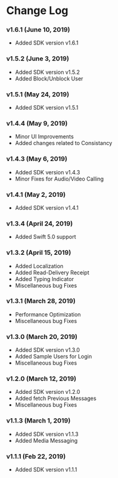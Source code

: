 # Change Log

### v1.6.1 (June 10, 2019)
- Added SDK version v1.6.1


### v1.5.2 (June 3, 2019)
- Added SDK version v1.5.2
- Added Block/Unblock User


### v1.5.1 (May 24, 2019)
- Added SDK version v1.5.1


### v1.4.4 (May 9, 2019)
- Minor UI Improvements
- Added changes related to Consistancy

### v1.4.3 (May 6, 2019)
- Added SDK version v1.4.3
- Minor Fixes for Audio/Video Calling 


### v1.4.1 (May 2, 2019)
- Added SDK version v1.4.1

### v1.3.4 (April 24, 2019)
- Added Swift 5.0 support


### v1.3.2 (April 15, 2019)
- Added Localization
- Added Read-Delivery Receipt
- Added Typing Indicator
- Miscellaneous bug Fixes

### v1.3.1 (March 28, 2019)
- Performance Optimization
- Miscellaneous bug Fixes

### v1.3.0 (March 20, 2019)
- Added SDK version v1.3.0
- Added Sample Users for Login
- Miscellaneous bug Fixes


### v1.2.0 (March 12, 2019)
- Added SDK version v1.2.0
- Added fetch Previous Messages
- Miscellaneous bug Fixes


### v1.1.3 (March 1, 2019)
- Added SDK version v1.1.3
- Added Media Messaging


### v1.1.1 (Feb 22, 2019)
- Added SDK version v1.1.1

